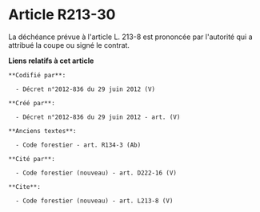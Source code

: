 # Article R213-30

La déchéance prévue à l'article L. 213-8 est prononcée par l'autorité qui a attribué la coupe ou signé le contrat.

**Liens relatifs à cet article**

	**Codifié par**:

	  - Décret n°2012-836 du 29 juin 2012 (V)

	**Créé par**:

	  - Décret n°2012-836 du 29 juin 2012 - art. (V)

	**Anciens textes**:

	  - Code forestier - art. R134-3 (Ab)

	**Cité par**:

	  - Code forestier (nouveau) - art. D222-16 (V)

	**Cite**:

	  - Code forestier (nouveau) - art. L213-8 (V)
